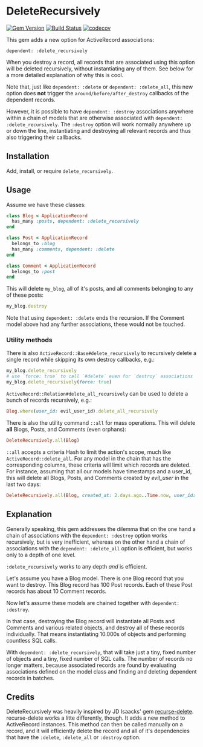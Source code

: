 # DeleteRecursively

[![Gem Version](https://badge.fury.io/rb/delete_recursively.svg)](http://badge.fury.io/rb/delete_recursively)
[![Build Status](https://github.com/jaynetics/delete_recursively/workflows/tests/badge.svg)](https://github.com/jaynetics/delete_recursively/actions)
[![codecov](https://codecov.io/gh/jaynetics/delete_recursively/branch/master/graph/badge.svg)](https://codecov.io/gh/jaynetics/delete_recursively)

This gem adds a new option for ActiveRecord associations:

`dependent: :delete_recursively`

When you destroy a record, all records that are associated using this option will be deleted recursively, without instantiating any of them. See below for a more detailed explanation of why this is cool.

Note that, just like `dependent: :delete` or `dependent: :delete_all`, this new option does **not** trigger the `around/before/after_destroy` callbacks of the dependent records.

However, it is possible to have `dependent: :destroy` associations anywhere within a chain of models that are otherwise associated with `dependent: :delete_recursively`. The `:destroy` option will work normally anywhere up or down the line, instantiating and destroying all relevant records and thus also triggering their callbacks.

## Installation

Add, install, or require `delete_recursively`.

## Usage

Assume we have these classes:

```ruby
class Blog < ApplicationRecord
  has_many :posts, dependent: :delete_recursively
end

class Post < ApplicationRecord
  belongs_to :blog
  has_many :comments, dependent: :delete
end

class Comment < ApplicationRecord
  belongs_to :post
end
```

This will delete `my_blog`, all of it's posts, and all comments belonging to any of these posts:
```ruby
my_blog.destroy
```

Note that using `dependent: :delete` ends the recursion. If the Comment model above had any further associations, these would not be touched.

### Utility methods

There is also `ActiveRecord::Base#delete_recursively` to recursively delete a single record while skipping its own destroy callbacks, e.g.:

```ruby
my_blog.delete_recursively
# use `force: true` to call `#delete` even for `destroy` associations
my_blog.delete_recursively(force: true)
```

`ActiveRecord::Relation#delete_all_recursively` can be used to delete a bunch of records recursively, e.g.:

```ruby
Blog.where(user_id: evil_user_id).delete_all_recursively
```

There is also the utility command `::all` for mass operations. This will delete **all** Blogs, Posts, and Comments (even orphans):

```ruby
DeleteRecursively.all(Blog)
```

`::all` accepts a criteria Hash to limit the action's scope, much like `ActiveRecord::delete_all`. For any model in the chain that has the corresponding columns, these criteria will limit which records are deleted. For instance, assuming that all our models have timestamps and a user_id, this will delete all Blogs, Posts, and Comments created by *evil_user* in the last two days:

```ruby
DeleteRecursively.all(Blog, created_at: 2.days.ago..Time.now, user_id: evil_user.id)
```

## Explanation

Generally speaking, this gem addresses the dilemma that on the one hand a chain of associations with the `dependent: :destroy` option works recursively, but is very inefficient, whereas on the other hand a chain of associations with the `dependent: :delete_all` option is efficient, but works only to a depth of one level.

`:delete_recursively` works to any depth *and* is efficient.

Let's assume you have a Blog model. There is one Blog record that you want to destroy. This Blog record has 100 Post records. Each of these Post records has about 10 Comment records.

Now let's assume these models are chained together with `dependent: :destroy`.

In that case, destroying the Blog record will instantiate all Posts and Comments and various related objects, and destroy all of these records individually. That means instantiating 10.000s of objects and performing countless SQL calls.

With `dependent: :delete_recursively`, that will take just a tiny, fixed number of objects and a tiny, fixed number of SQL calls. The number of records no longer matters, because associated records are found by evaluating associations defined on the model class and finding and deleting dependent records in batches.

## Credits

DeleteRecursively was heavily inspired by JD Isaacks' gem [recurse-delete](https://github.com/jisaacks/recurse-delete). recurse-delete works a litte differently, though. It adds a new method to ActiveRecord instances. This method can then be called manually on a record, and it will efficiently delete the record and all of it's dependencies that have the `:delete`, `:delete_all` or `:destroy` option.
